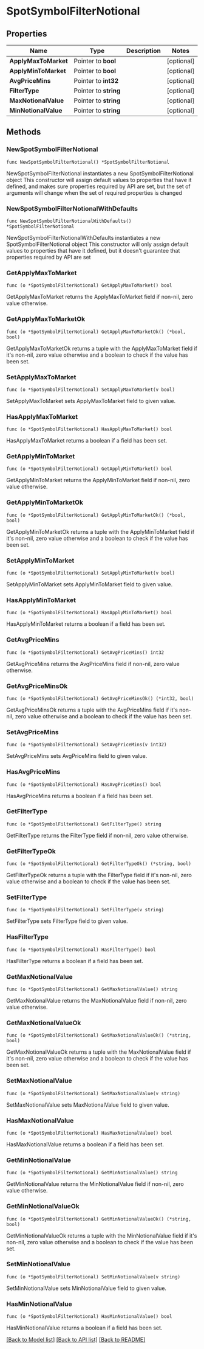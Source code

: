 # SpotSymbolFilterNotional

## Properties

Name | Type | Description | Notes
------------ | ------------- | ------------- | -------------
**ApplyMaxToMarket** | Pointer to **bool** |  | [optional] 
**ApplyMinToMarket** | Pointer to **bool** |  | [optional] 
**AvgPriceMins** | Pointer to **int32** |  | [optional] 
**FilterType** | Pointer to **string** |  | [optional] 
**MaxNotionalValue** | Pointer to **string** |  | [optional] 
**MinNotionalValue** | Pointer to **string** |  | [optional] 

## Methods

### NewSpotSymbolFilterNotional

`func NewSpotSymbolFilterNotional() *SpotSymbolFilterNotional`

NewSpotSymbolFilterNotional instantiates a new SpotSymbolFilterNotional object
This constructor will assign default values to properties that have it defined,
and makes sure properties required by API are set, but the set of arguments
will change when the set of required properties is changed

### NewSpotSymbolFilterNotionalWithDefaults

`func NewSpotSymbolFilterNotionalWithDefaults() *SpotSymbolFilterNotional`

NewSpotSymbolFilterNotionalWithDefaults instantiates a new SpotSymbolFilterNotional object
This constructor will only assign default values to properties that have it defined,
but it doesn't guarantee that properties required by API are set

### GetApplyMaxToMarket

`func (o *SpotSymbolFilterNotional) GetApplyMaxToMarket() bool`

GetApplyMaxToMarket returns the ApplyMaxToMarket field if non-nil, zero value otherwise.

### GetApplyMaxToMarketOk

`func (o *SpotSymbolFilterNotional) GetApplyMaxToMarketOk() (*bool, bool)`

GetApplyMaxToMarketOk returns a tuple with the ApplyMaxToMarket field if it's non-nil, zero value otherwise
and a boolean to check if the value has been set.

### SetApplyMaxToMarket

`func (o *SpotSymbolFilterNotional) SetApplyMaxToMarket(v bool)`

SetApplyMaxToMarket sets ApplyMaxToMarket field to given value.

### HasApplyMaxToMarket

`func (o *SpotSymbolFilterNotional) HasApplyMaxToMarket() bool`

HasApplyMaxToMarket returns a boolean if a field has been set.

### GetApplyMinToMarket

`func (o *SpotSymbolFilterNotional) GetApplyMinToMarket() bool`

GetApplyMinToMarket returns the ApplyMinToMarket field if non-nil, zero value otherwise.

### GetApplyMinToMarketOk

`func (o *SpotSymbolFilterNotional) GetApplyMinToMarketOk() (*bool, bool)`

GetApplyMinToMarketOk returns a tuple with the ApplyMinToMarket field if it's non-nil, zero value otherwise
and a boolean to check if the value has been set.

### SetApplyMinToMarket

`func (o *SpotSymbolFilterNotional) SetApplyMinToMarket(v bool)`

SetApplyMinToMarket sets ApplyMinToMarket field to given value.

### HasApplyMinToMarket

`func (o *SpotSymbolFilterNotional) HasApplyMinToMarket() bool`

HasApplyMinToMarket returns a boolean if a field has been set.

### GetAvgPriceMins

`func (o *SpotSymbolFilterNotional) GetAvgPriceMins() int32`

GetAvgPriceMins returns the AvgPriceMins field if non-nil, zero value otherwise.

### GetAvgPriceMinsOk

`func (o *SpotSymbolFilterNotional) GetAvgPriceMinsOk() (*int32, bool)`

GetAvgPriceMinsOk returns a tuple with the AvgPriceMins field if it's non-nil, zero value otherwise
and a boolean to check if the value has been set.

### SetAvgPriceMins

`func (o *SpotSymbolFilterNotional) SetAvgPriceMins(v int32)`

SetAvgPriceMins sets AvgPriceMins field to given value.

### HasAvgPriceMins

`func (o *SpotSymbolFilterNotional) HasAvgPriceMins() bool`

HasAvgPriceMins returns a boolean if a field has been set.

### GetFilterType

`func (o *SpotSymbolFilterNotional) GetFilterType() string`

GetFilterType returns the FilterType field if non-nil, zero value otherwise.

### GetFilterTypeOk

`func (o *SpotSymbolFilterNotional) GetFilterTypeOk() (*string, bool)`

GetFilterTypeOk returns a tuple with the FilterType field if it's non-nil, zero value otherwise
and a boolean to check if the value has been set.

### SetFilterType

`func (o *SpotSymbolFilterNotional) SetFilterType(v string)`

SetFilterType sets FilterType field to given value.

### HasFilterType

`func (o *SpotSymbolFilterNotional) HasFilterType() bool`

HasFilterType returns a boolean if a field has been set.

### GetMaxNotionalValue

`func (o *SpotSymbolFilterNotional) GetMaxNotionalValue() string`

GetMaxNotionalValue returns the MaxNotionalValue field if non-nil, zero value otherwise.

### GetMaxNotionalValueOk

`func (o *SpotSymbolFilterNotional) GetMaxNotionalValueOk() (*string, bool)`

GetMaxNotionalValueOk returns a tuple with the MaxNotionalValue field if it's non-nil, zero value otherwise
and a boolean to check if the value has been set.

### SetMaxNotionalValue

`func (o *SpotSymbolFilterNotional) SetMaxNotionalValue(v string)`

SetMaxNotionalValue sets MaxNotionalValue field to given value.

### HasMaxNotionalValue

`func (o *SpotSymbolFilterNotional) HasMaxNotionalValue() bool`

HasMaxNotionalValue returns a boolean if a field has been set.

### GetMinNotionalValue

`func (o *SpotSymbolFilterNotional) GetMinNotionalValue() string`

GetMinNotionalValue returns the MinNotionalValue field if non-nil, zero value otherwise.

### GetMinNotionalValueOk

`func (o *SpotSymbolFilterNotional) GetMinNotionalValueOk() (*string, bool)`

GetMinNotionalValueOk returns a tuple with the MinNotionalValue field if it's non-nil, zero value otherwise
and a boolean to check if the value has been set.

### SetMinNotionalValue

`func (o *SpotSymbolFilterNotional) SetMinNotionalValue(v string)`

SetMinNotionalValue sets MinNotionalValue field to given value.

### HasMinNotionalValue

`func (o *SpotSymbolFilterNotional) HasMinNotionalValue() bool`

HasMinNotionalValue returns a boolean if a field has been set.


[[Back to Model list]](../README.md#documentation-for-models) [[Back to API list]](../README.md#documentation-for-api-endpoints) [[Back to README]](../README.md)


